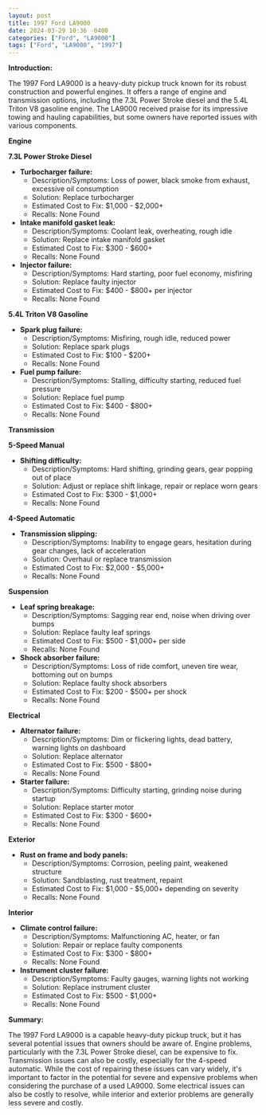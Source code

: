 ```yaml
---
layout: post
title: 1997 Ford LA9000
date: 2024-03-29 10:36 -0400
categories: ["Ford", "LA9000"]
tags: ["Ford", "LA9000", "1997"]
---
```

**Introduction:**

The 1997 Ford LA9000 is a heavy-duty pickup truck known for its robust construction and powerful engines. It offers a range of engine and transmission options, including the 7.3L Power Stroke diesel and the 5.4L Triton V8 gasoline engine. The LA9000 received praise for its impressive towing and hauling capabilities, but some owners have reported issues with various components.

**Engine**

**7.3L Power Stroke Diesel**

* **Turbocharger failure:**
    * Description/Symptoms: Loss of power, black smoke from exhaust, excessive oil consumption
    * Solution: Replace turbocharger
    * Estimated Cost to Fix: $1,000 - $2,000+
    * Recalls: None Found
* **Intake manifold gasket leak:**
    * Description/Symptoms: Coolant leak, overheating, rough idle
    * Solution: Replace intake manifold gasket
    * Estimated Cost to Fix: $300 - $600+
    * Recalls: None Found
* **Injector failure:**
    * Description/Symptoms: Hard starting, poor fuel economy, misfiring
    * Solution: Replace faulty injector
    * Estimated Cost to Fix: $400 - $800+ per injector
    * Recalls: None Found

**5.4L Triton V8 Gasoline**

* **Spark plug failure:**
    * Description/Symptoms: Misfiring, rough idle, reduced power
    * Solution: Replace spark plugs
    * Estimated Cost to Fix: $100 - $200+
    * Recalls: None Found
* **Fuel pump failure:**
    * Description/Symptoms: Stalling, difficulty starting, reduced fuel pressure
    * Solution: Replace fuel pump
    * Estimated Cost to Fix: $400 - $800+
    * Recalls: None Found

**Transmission**

**5-Speed Manual**

* **Shifting difficulty:**
    * Description/Symptoms: Hard shifting, grinding gears, gear popping out of place
    * Solution: Adjust or replace shift linkage, repair or replace worn gears
    * Estimated Cost to Fix: $300 - $1,000+
    * Recalls: None Found

**4-Speed Automatic**

* **Transmission slipping:**
    * Description/Symptoms: Inability to engage gears, hesitation during gear changes, lack of acceleration
    * Solution: Overhaul or replace transmission
    * Estimated Cost to Fix: $2,000 - $5,000+
    * Recalls: None Found

**Suspension**

* **Leaf spring breakage:**
    * Description/Symptoms: Sagging rear end, noise when driving over bumps
    * Solution: Replace faulty leaf springs
    * Estimated Cost to Fix: $500 - $1,000+ per side
    * Recalls: None Found
* **Shock absorber failure:**
    * Description/Symptoms: Loss of ride comfort, uneven tire wear, bottoming out on bumps
    * Solution: Replace faulty shock absorbers
    * Estimated Cost to Fix: $200 - $500+ per shock
    * Recalls: None Found

**Electrical**

* **Alternator failure:**
    * Description/Symptoms: Dim or flickering lights, dead battery, warning lights on dashboard
    * Solution: Replace alternator
    * Estimated Cost to Fix: $500 - $800+
    * Recalls: None Found
* **Starter failure:**
    * Description/Symptoms: Difficulty starting, grinding noise during startup
    * Solution: Replace starter motor
    * Estimated Cost to Fix: $300 - $600+
    * Recalls: None Found

**Exterior**

* **Rust on frame and body panels:**
    * Description/Symptoms: Corrosion, peeling paint, weakened structure
    * Solution: Sandblasting, rust treatment, repaint
    * Estimated Cost to Fix: $1,000 - $5,000+ depending on severity
    * Recalls: None Found

**Interior**

* **Climate control failure:**
    * Description/Symptoms: Malfunctioning AC, heater, or fan
    * Solution: Repair or replace faulty components
    * Estimated Cost to Fix: $300 - $800+
    * Recalls: None Found
* **Instrument cluster failure:**
    * Description/Symptoms: Faulty gauges, warning lights not working
    * Solution: Replace instrument cluster
    * Estimated Cost to Fix: $500 - $1,000+
    * Recalls: None Found

**Summary:**

The 1997 Ford LA9000 is a capable heavy-duty pickup truck, but it has several potential issues that owners should be aware of. Engine problems, particularly with the 7.3L Power Stroke diesel, can be expensive to fix. Transmission issues can also be costly, especially for the 4-speed automatic. While the cost of repairing these issues can vary widely, it's important to factor in the potential for severe and expensive problems when considering the purchase of a used LA9000. Some electrical issues can also be costly to resolve, while interior and exterior problems are generally less severe and costly.
